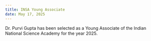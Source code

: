 ```yaml
---
title: INSA Young Associate
date: May 17, 2025
---
```


Dr. Purvi Gupta has been selected as a Young Associate of the Indian National Science Academy for the year 2025.
